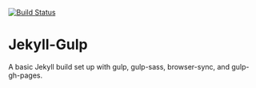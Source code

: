 [![Build Status](https://travis-ci.org/matthewcpaul/jekyll-gulp.svg?branch=master)](https://travis-ci.org/matthewcpaul/jekyll-gulp)
# Jekyll-Gulp

A basic Jekyll build set up with gulp, gulp-sass, browser-sync, and gulp-gh-pages.
